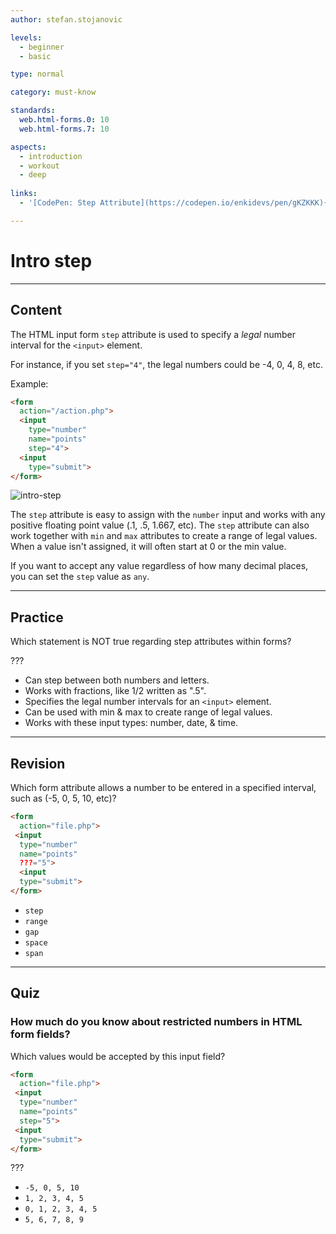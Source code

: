 ```yaml
---
author: stefan.stojanovic

levels:
  - beginner
  - basic

type: normal

category: must-know

standards:
  web.html-forms.0: 10
  web.html-forms.7: 10

aspects:
  - introduction
  - workout
  - deep
  
links:
  - '[CodePen: Step Attribute](https://codepen.io/enkidevs/pen/gKZKKK){code}'

---
```

# Intro step
---
## Content

The HTML input form `step` attribute is used to specify a *legal* number interval for the `<input>` element.

For instance, if you set `step="4"`, the legal numbers could be -4, 0, 4, 8, etc.

Example:
```html
<form
  action="/action.php">
  <input
    type="number"
    name="points"
    step="4">
  <input
    type="submit">
</form>
```

![intro-step](%3Csvg%20xmlns%3D%22http%3A%2F%2Fwww.w3.org%2F2000%2Fsvg%22%20width%3D%22320%22%20height%3D%2259%22%3E%3Cg%20fill%3D%22none%22%20fill-rule%3D%22evenodd%22%3E%3Crect%20width%3D%22320%22%20height%3D%2259%22%20fill%3D%22%23FFF%22%20rx%3D%229%22%2F%3E%3Cpath%20fill%3D%22%23FFF%22%20stroke%3D%22%23CCC%22%20d%3D%22M20.5%2020.5h130v18h-130z%22%2F%3E%3Ctext%20fill%3D%22%23000%22%20font-family%3D%22Arial-BoldMT%2C%20Arial%22%20font-size%3D%2211.5%22%20font-weight%3D%22bold%22%3E%3Ctspan%20x%3D%22162%22%20y%3D%2234%22%3ESubmit%3C%2Ftspan%3E%3C%2Ftext%3E%3Ctext%20fill%3D%22%23000%22%20font-family%3D%22ArialMT%2C%20Arial%22%20font-size%3D%2214%22%3E%3Ctspan%20x%3D%2224%22%20y%3D%2235%22%3E4%3C%2Ftspan%3E%3C%2Ftext%3E%3Crect%20width%3D%2252%22%20height%3D%2217%22%20x%3D%22155.5%22%20y%3D%2221.5%22%20stroke%3D%22%23D3D3D3%22%20rx%3D%224%22%2F%3E%3C%2Fg%3E%3C%2Fsvg%3E)

<!--[View CodePen](https://codepen.io/enkidevs/pen/gKZKKK)-->

The `step` attribute is easy to assign with the `number` input and works with any positive floating point value (.1, .5, 1.667, etc). The `step` attribute can also work together with `min` and `max` attributes to create a range of legal values. When a value isn't assigned, it will often start at 0 or the min value.

If you want to accept any value regardless of how many decimal places, you can set the `step` value as `any`.

---
## Practice

Which statement is NOT true regarding step attributes within forms?

???

* Can step between both numbers and letters. 
* Works with fractions, like 1/2 written as ".5".
* Specifies the legal number intervals for an `<input>` element.
* Can be used with min & max to create range of legal values.
* Works with these input types: number, date, & time.

---
## Revision

Which form attribute allows a number to be entered in a specified interval, such as (-5, 0, 5, 10, etc)?

```html
<form
  action="file.php">
 <input
  type="number"
  name="points"
  ???="5">
  <input
  type="submit">
</form>
```

* `step`
* `range`
* `gap`
* `space`
* `span`

---
## Quiz

### How much do you know about restricted numbers in HTML form fields?

Which values would be accepted by this input field?

```html
<form
  action="file.php">
 <input
  type="number"
  name="points"
  step="5">
 <input
  type="submit">
</form>
```

???

* `-5, 0, 5, 10`
* `1, 2, 3, 4, 5`
* `0, 1, 2, 3, 4, 5`
* `5, 6, 7, 8, 9`
